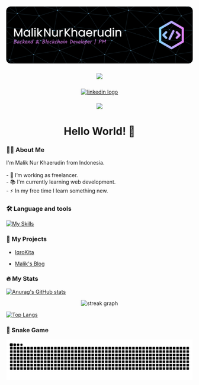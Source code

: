 ![Header](./img/github-header-image.png)

###

<div align="center">
  <img height="150" src="https://media.giphy.com/media/M9gbBd9nbDrOTu1Mqx/giphy.gif"  />
</div>

###

<div align="center">
  <a href="https://www.linkedin.com/in/malik-nur-khaerudin-8b22b0307?utm_source=share&utm_campaign=share_via&utm_content=profile&utm_medium=android_app" target="_blank">
    <img src="https://img.shields.io/static/v1?message=LinkedIn&logo=linkedin&label=&color=0077B5&logoColor=white&labelColor=&style=for-the-badge" height="25" alt="linkedin logo"  />
  </a>
</div>

###

<div align="center">
  <img src="https://visitor-badge.laobi.icu/badge?page_id=maliknur28.maliknur28&"  />
</div>

###

<h1 align="center">Hello World! 👋</h1>

###

<h3 align="left">👩‍💻 About Me</h3>

<p align="left">I'm Malik Nur Khaerudin from Indonesia.<br><br>- 🔭 I’m working as freelancer.<br>- 📚 I'm currently learning web development.<br>- ⚡ In my free time I learn something new.</p>

###

<h3 align="left">🛠 Language and tools</h3>

[![My Skills](https://skillicons.dev/icons?i=vscode,html,css,bootstrap,tailwind,js,ts,jquery,vite,nodejs,express,php,laravel,wordpress,py,mysql,mongodb,postman,git,github,vercel&theme=light&perline=7)](https://skillicons.dev)

###

<h3 align="left">📁 My Projects</h3>

- [IqroKita](https://iqrokita.vercel.app)

- [Malik's Blog](https://maliknurkhaerudin.wordpress.com)

###

<h3 align="left">🔥 My Stats</h3>

[![Anurag's GitHub stats](https://github-readme-stats.vercel.app/api?username=maliknur28&show_icons=true&theme=tokyonight)](https://github.com/anuraghazra/github-readme-stats)

<div align="center">
  <img src="https://streak-stats.demolab.com?user=maliknur28&locale=en&mode=daily&theme=dark&hide_border=false&border_radius=5&order=3" height="220" alt="streak graph"  />
</div>

[![Top Langs](https://github-readme-stats.vercel.app/api/top-langs/?username=maliknur28&langs_count=20)](https://github.com/anuraghazra/github-readme-stats)

###

<h3 align="left">🐍 Snake Game</h3>

<img src="https://raw.githubusercontent.com/maliknur28/maliknur28/output/snake.svg" alt="Snake animation" />

###

<!---
maliknur28/maliknur28 is a ✨ special ✨ repository because its `README.md` (this file) appears on your GitHub profile.
You can click the Preview link to take a look at your changes.
--->
